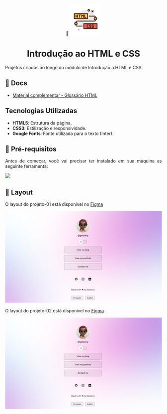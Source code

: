 <div align="center">
  <div>
    🔗 <img src="https://github.com/Gelzieny/formacao-explorer/blob/main/html_introduction/image/image.png?raw=true" alt="Logo do html e css" width="100px"/> 
  </div>
  <h1>Introdução ao HTML e CSS</h1>
</div>

<p align="justify">Projetos criados ao longo do módulo de Introdução a HTML e CSS.</p>

## 📜 Docs

- [Material complementar - Glossário HTML](https://efficient-sloth-d85.notion.site/Principais-elementos-HTML-da8b750fee5b49f2923fdc35b1c921fc)

## Tecnologias Utilizadas

- **HTML5**: Estrutura da página.
- **CSS3**: Estilização e responsividade.
- **Google Fonts**: Fonte utilizada para o texto (Inter).

## 🚀 Pré-requisitos

<p align="justify">Antes de começar, você vai precisar ter instalado em sua máquina as seguinte ferramenta:</p>

<a href="https://skillicons.dev">
  <img src="https://skillicons.dev/icons?i=vscode,figma,git" />
</a>

## 🎨 Layout

O layout do projeto-01 está disponível no [Figma](<https://www.figma.com/design/rp0GFhl0dH7EFaQVPXxp5w/Explorer---Projeto-01-(Copy)?node-id=0-1&node-type=canvas&t=e4RDknBfVS0xL7Lp-0>)

<img alt="Projeto 01" title="#Projeto1" src="https://github.com/Gelzieny/formacao_discover/blob/main/.github/white-en.png?raw=true" >

O layout do projeto-02 está disponível no [Figma](<https://www.figma.com/design/ui2t2HLINDEbfKY2yE711Q/Explorer---Projeto-02-(Copy)?node-id=1-5&node-type=frame&t=e0tR8T2G3EPsNdjm-0>)

<img alt="Projeto 02" title="#Projeto2" src="https://github.com/Gelzieny/formacao_discover/blob/main/.github/white-en.png?raw=true" >